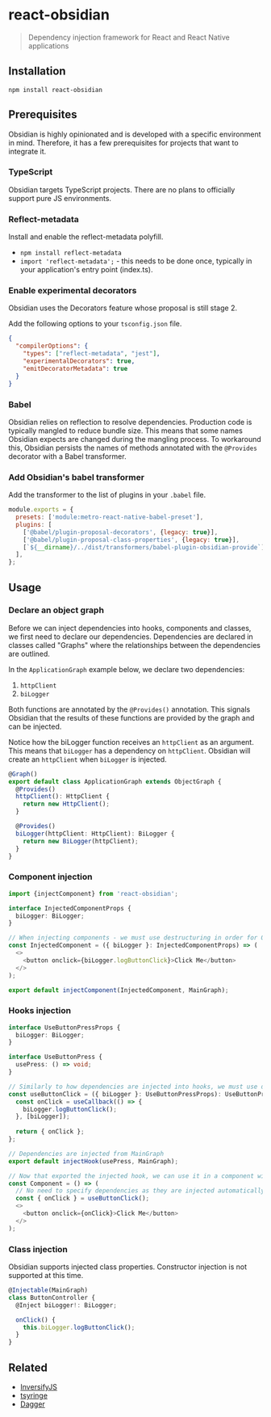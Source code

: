 # react-obsidian

> Dependency injection framework for React and React Native applications

## Installation

``` shell
npm install react-obsidian
```

## Prerequisites
Obsidian is highly opinionated and is developed with a specific environment in mind. Therefore, it has a few prerequisites for projects that want to integrate it.

### TypeScript
Obsidian targets TypeScript projects. There are no plans to officially support pure JS environments.

### Reflect-metadata
Install and enable the reflect-metadata polyfill.
* `npm install reflect-metadata`
* `import 'reflect-metadata';` - this needs to be done once, typically in your application's entry point (index.ts).

### Enable experimental decorators
Obsidian uses the Decorators feature whose proposal is still stage 2.

Add the following options to your `tsconfig.json` file.
```json
{
  "compilerOptions": {
    "types": ["reflect-metadata", "jest"],
    "experimentalDecorators": true,
    "emitDecoratorMetadata": true
  }
}
```

### Babel
Obsidian relies on reflection to resolve dependencies. Production code is typically mangled to reduce bundle size. This means that some names Obsidian expects are changed during the mangling process. To workaround this, Obsidian persists the names of methods annotated with the `@Provides` decorator with a Babel transformer.

### Add Obsidian's babel transformer
Add the transformer to the list of plugins in your `.babel` file.
```js
module.exports = {
  presets: ['module:metro-react-native-babel-preset'],
  plugins: [
    ['@babel/plugin-proposal-decorators', {legacy: true}],
    ['@babel/plugin-proposal-class-properties', {legacy: true}],
    [`${__dirname}/../dist/transformers/babel-plugin-obsidian-provide`],
  ],
};

```
## Usage

### Declare an object graph
Before we can inject dependencies into hooks, components and classes, we first need to declare our dependencies. Dependencies are declared in classes called "Graphs" where the relationships between the dependencies are outlined.

In the `ApplicationGraph` example below, we declare two dependencies:
1. `httpClient`
2. `biLogger`

Both functions are annotated by the `@Provides()` annotation. This signals Obsidian that the results of these functions are provided by the graph and can be injected.

Notice how the biLogger function receives an `httpClient` as an argument. This means that `biLogger` has a dependency on `httpClient`. Obsidian will create an `httpClient` when `biLogger` is injected. 

``` typescript
@Graph()
export default class ApplicationGraph extends ObjectGraph {
  @Provides()
  httpClient(): HttpClient {
    return new HttpClient();
  }

  @Provides()
  biLogger(httpClient: HttpClient): BiLogger {
    return new BiLogger(httpClient);
  }
}
```

### Component injection
```typescript
import {injectComponent} from 'react-obsidian';

interface InjectedComponentProps {
  biLogger: BiLogger;
}

// When injecting components - we must use destructuring in order for Obsidian to know which dependencies to inject.
const InjectedComponent = ({ biLogger }: InjectedComponentProps) => (
  <>
    <button onclick={biLogger.logButtonClick}>Click Me</button>
  </>
);

export default injectComponent(InjectedComponent, MainGraph);
```

### Hooks injection

```typescript
interface UseButtonPressProps {
  biLogger: BiLogger;
}

interface UseButtonPress {
  usePress: () => void;
}

// Similarly to how dependencies are injected into hooks, we must use destructuring for Obsidian to be able to inject the dependencies.
const useButtonClick = ({ biLogger }: UseButtonPressProps): UseButtonPress => {
  const onClick = useCallback(() => {
    biLogger.logButtonClick();
  }, [biLogger]);
  
  return { onClick };
};

// Dependencies are injected from MainGraph
export default injectHook(usePress, MainGraph);

// Now that exported the injected hook, we can use it in a component without needed so provide it's dependencies manually
const Component = () => (
  // No need to specify dependencies as they are injected automatically
  const { onClick } = useButtonClick();
  <>
    <button onclick={onClick}>Click Me</button>
  </>
);
```

### Class injection
Obsidian supports injected class properties. Constructor injection is not supported at this time.

```typescript
@Injectable(MainGraph)
class ButtonController {
  @Inject biLogger!: BiLogger;

  onClick() {
    this.biLogger.logButtonClick();
  }
}
```

## Related

* [InversifyJS](https://github.com/inversify/InversifyJS)
* [tsyringe](https://github.com/microsoft/tsyringe)
* [Dagger](https://github.com/google/dagger)
